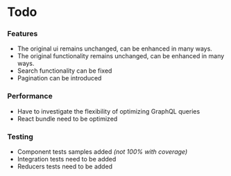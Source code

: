 # Todo

### Features
- The original ui remains unchanged, can be enhanced in many ways.
- The original functionality remains unchanged, can be enhanced in many ways.
- Search functionality can be fixed
- Pagination can be introduced

### Performance
- Have to investigate the flexibility of optimizing GraphQL queries
- React bundle need to be optimized

### Testing
- Component tests samples added _(not 100% with coverage)_
- Integration tests need to be added
- Reducers tests need to be added